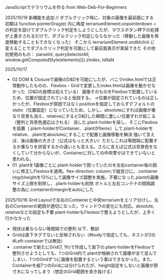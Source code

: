 JavaScriptでテラリウムを作る from Web-Deb-For-Beginners

2025/10/19
新機能を追加
// ダブルクリック時に、対象の画像を最前面にする
初期は function pointerDrag(e) 内に再度 terrariumElement.onpointerdown = の判定を設けてダブルクリック判定をしようとしたが、マウスボタン押下の処理が上書きされるだけで、ダブルクリック判定にならなかった（移動した画像を再度移動することもできなくなった）
そこから terrariumElement.ondblclick に変えることでダブルクリック判定を可能にして最前面表示が実装できた
その他初使用のもの： parseInt, querySelectorAll, window.getComputedStyle(elements[i]).zIndex, isNaN
    
2025/10/17
- 02
DOM & Closureで画像のD&Dを可能にしたが、バニラindex.htmlでは正常動作したものの、Flexbox・Gridで変更したindex.htmlは画像を動かせなかった（D&Dの座標は拾えている）
画像そのものをFlexboxで配置しているため、位置が固定されていると仮説する。
→位置が固定されているのは正しかったが、Flexboxが原因ではなくpositionを指定しておらずデフォルトのstatic（位置固定）になっていたため。しかし、absoluteにすれば画像が重なり背景も消え、relativeにするとD&Dした瞬間に激しい位置ずれが起こる（整列と背景色適応はされる）
消した.plant-holderを戻し、そこにFlexboxを設置（.plant-holderがContainer、.plantがItems）して.plant-holderをrelative、.plantをabsoluteにすることで配置と画像移動を解決
強いて言えば、後は画像の大きさ（公式はもっと大きい）ただしこれは等間隔に配置するか重なりを許容するかの違いとも言える。さらに言えば公式は背景色をなくしていて分からないが、Containerに対しての中央寄せはできていないと思われる。
- 01
.plantを1画像ごとに.plant-holderで囲っていたのを左右container毎の囲いに修正しFlexboxを適用。flex-direction: column;で縦並びに、.container imgのheightを13%にして画像サイズ調整を実施。不要になった.plantの画像サイズ上限を削除し、.plant-holderも削除
ボトルと左右コンテナの間隔調整の為に.containerのmarginをautoにした

2025/10/16
Grid Layoutで左右のContainerと中央terrariumをエリア分けし、左右のContainerの範囲が適切になった。ウィンドウの変化にも対応。absolute, relativeなどの設定も不要
plant-holderもFlexboxで整えようとしたが、上手く行かなかった
- 現状は重ならない等間隔での整列
以下、教訓
- Gridは直下タグでないと反映されない（#bodyで指定しても、ネストが2の#Left-containerでは無効）
- .containerで新たにGrid(7, 1fr)で作成して直下の.plant-holderをFlexboxで整列させようとしても、1つのGrid内で.plantが格納されて画像が全て並んでしまい、1つのGridずつに画像を配置するという事はできなかった。また、Containerを縦7つのGridには分けられたが、height設定をしないと画像が原寸大になってしまう（想定のGrid範囲を突き抜ける）